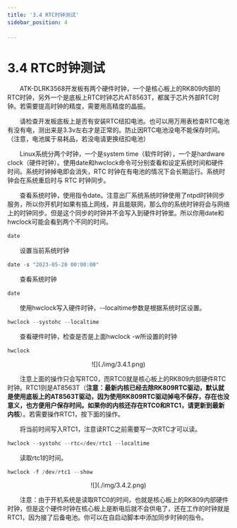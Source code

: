 ```yaml
---
title: '3.4 RTC时钟测试'
sidebar_position: 4

---
```


# 3.4 RTC时钟测试

&emsp;&emsp;ATK-DLRK3568开发板有两个硬件时钟，一个是核心板上的RK809内部的RTC时钟，另外一个是底板上RTC时钟芯片AT8563T，都属于芯片外部RTC时钟。若需要提高时钟的精度，需要用高精度的晶振。

&emsp;&emsp;请检查开发板底板上是否有安装RTC纽扣电池。也可以用万用表检查RTC电池有没有电，测出来是3.3v左右才是正常的。防止因RTC电池没电不能保存时间。（注意，电池属于易耗品，若没电请更换纽扣电池）

&emsp;&emsp;Linux系统分两个时钟，一个是system time（软件时钟），一个是hardware clock（硬件时钟）。使用date和hwclock命令可分别查看和设定系统时间和硬件时间。系统时钟掉电即会消失，RTC 时钟在有电池的情况下会长期运行。系统时钟会在系统重启时与 RTC 时钟同步。

&emsp;&emsp;查看系统时钟，使用指令date。注意出厂系统系统时钟使用了ntpd时钟同步服务，所以你开机时如果有插上网线，并且能联网，那么你的系统时钟将会与网络上的时钟同步。但是这个同步的时钟并不会写入到硬件时钟里。所以你用date和hwclock可能会看到两个不同的时间。

```c#
date
```

&emsp;&emsp;设置当前系统时钟	

```c#
date -s "2023-05-20 00:00:00"
```

&emsp;&emsp;查看系统时钟

```c#
date	
```

&emsp;&emsp;使用hwclock写入硬件时钟，--localtime参数是根据系统时区设置。

```c#
hwclock --systohc --localtime	
```

&emsp;&emsp;查看硬件时钟，检查是否是上面hwclock -w所设置的时钟

```c#
hwclock
```

<center>
![](./img/3.4.1.png)
</center>

&emsp;&emsp;注意上面的操作只会写RTC0，而RTC0就是核心板上的RK809内部硬件RTC时钟。RTC1则是AT8563T（**注意：最新内核已经去除RK809RTC驱动，默认就是使用底板上的AT8563T驱动，因为使用RK809RTC驱动掉电不保存，存在也没意义，也方便用户保存时间。如果你的内核还存在RTC0和RTC1，请更新到最新内核**）。若需要操作RTC1，按下面的操作。

&emsp;&emsp;将当前时间写入RTC1，注意读RTC之前需要写一次RTC才可以读。

```c#
hwclock --systohc --rtc=/dev/rtc1 --localtime
```

&emsp;&emsp;读取rtc1的时间。

```c#
hwclock -f /dev/rtc1 --show
```

<center>
![](./img/3.4.2.png)
</center>

&emsp;&emsp;注意：由于开机系统是读取RTC0的时间，也就是核心板上的RK809内部硬件时钟，但是这个硬件时钟在核心板上是断电后就不会供电了，还在工作的时钟就是RTC1，因为接了后备电池。你可以在自启动脚本中添加同步时钟的指令。








